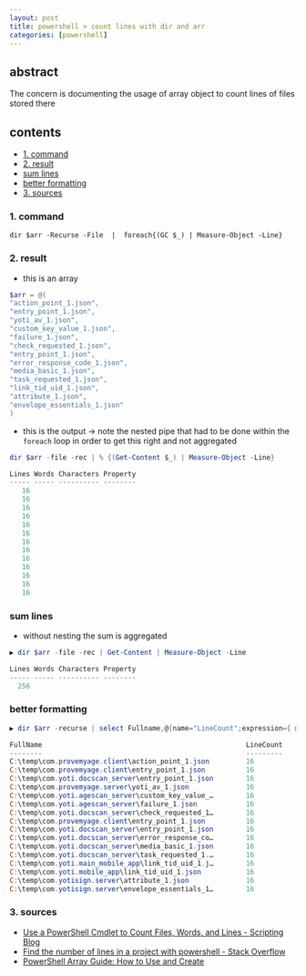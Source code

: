 ```yaml
---
layout: post
title: powershell > count lines with dir and arr
categories: [powershell]
---
```

## abstract
The concern is documenting the usage of array object to count lines of files stored there

## contents
<!-- TOC -->

- [1. command](#1-command)
- [2. result](#2-result)
- [sum lines](#sum-lines)
- [better formatting](#better-formatting)
- [3. sources](#3-sources)

<!-- /TOC -->

### 1. command

```
dir $arr -Recurse -File  |  foreach{(GC $_) | Measure-Object -Line}
```

### 2. result
* this is an array 

```powershell
$arr = @(
"action_point_1.json",
"entry_point_1.json",
"yoti_av_1.json",
"custom_key_value_1.json",
"failure_1.json",
"check_requested_1.json",
"entry_point_1.json",
"error_response_code_1.json",
"media_basic_1.json",
"task_requested_1.json",
"link_tid_uid_1.json",
"attribute_1.json",
"envelope_essentials_1.json"
)
```

* this is the output → note the nested pipe that had to be done within the `foreach` loop in order to get this right and not aggregated 

```powershell
dir $arr -file -rec | % {(Get-Content $_) | Measure-Object -Line}

Lines Words Characters Property
----- ----- ---------- --------
   16
   16
   16
   16
   16
   16
   16
   16
   16
   16
   16
   16
   16
```

### sum lines
* without nesting the sum is aggregated

```powershell
▶ dir $arr -file -rec | Get-Content | Measure-Object -Line

Lines Words Characters Property
----- ----- ---------- --------
  256
```

### better formatting

```powershell
▶ dir $arr -recurse | select Fullname,@{name="LineCount";expression={ @(get-content $_.fullname).count }}

FullName                                                  LineCount
--------                                                  ---------
C:\temp\com.provemyage.client\action_point_1.json         16
C:\temp\com.provemyage.client\entry_point_1.json          16
C:\temp\com.yoti.docscan_server\entry_point_1.json        16
C:\temp\com.provemyage.server\yoti_av_1.json              16
C:\temp\com.yoti.agescan_server\custom_key_value_…        16
C:\temp\com.yoti.agescan_server\failure_1.json            16
C:\temp\com.yoti.docscan_server\check_requested_1…        16
C:\temp\com.provemyage.client\entry_point_1.json          16
C:\temp\com.yoti.docscan_server\entry_point_1.json        16
C:\temp\com.yoti.docscan_server\error_response_co…        16
C:\temp\com.yoti.docscan_server\media_basic_1.json        16
C:\temp\com.yoti.docscan_server\task_requested_1.…        16
C:\temp\com.yoti.main_mobile_app\link_tid_uid_1.j…        16
C:\temp\com.yoti.mobile_app\link_tid_uid_1.json           16
C:\temp\com.yotisign.server\attribute_1.json              16
C:\temp\com.yotisign.server\envelope_essentials_1…        16
```


### 3. sources
* [Use a PowerShell Cmdlet to Count Files, Words, and Lines - Scripting Blog](https://devblogs.microsoft.com/scripting/use-a-powershell-cmdlet-to-count-files-words-and-lines/)
* [Find the number of lines in a project with powershell - Stack Overflow](https://stackoverflow.com/questions/561327/find-the-number-of-lines-in-a-project-with-powershell)
* [PowerShell Array Guide: How to Use and Create](https://www.varonis.com/blog/powershell-array/)
